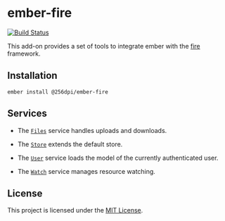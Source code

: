 # ember-fire

[![Build Status](https://travis-ci.org/256dpi/ember-fire.svg?branch=master)](https://travis-ci.org/256dpi/ember-fire)

This add-on provides a set of tools to integrate ember with the [fire](https://github.com/256dpi/fire) framework.

## Installation

```
ember install @256dpi/ember-fire
```

## Services

- The [`Files`](https://github.com/256dpi/ember-fire/blob/master/addon/services/files.js) service handles uploads and
  downloads.

- The [`Store`](https://github.com/256dpi/ember-fire/blob/master/addon/services/store.js) extends the default store.

- The [`User`](https://github.com/256dpi/ember-fire/blob/master/addon/services/user.js) service loads the model of the
  currently authenticated user.

- The [`Watch`](https://github.com/256dpi/ember-fire/blob/master/addon/services/watch.js) service manages resource
  watching.

## License

This project is licensed under the [MIT License](LICENSE.md).
